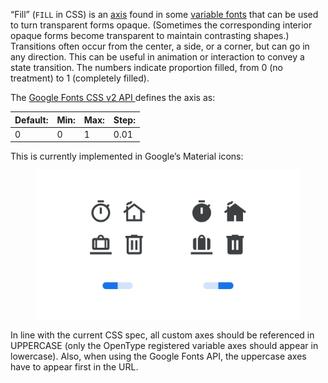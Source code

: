 “Fill” (`FILL` in CSS) is an [axis](/glossary/axis_in_variable_fonts) found in some [variable fonts](/glossary/variable_fonts) that can be used to turn transparent forms opaque. (Sometimes the corresponding interior opaque forms become transparent to maintain contrasting shapes.) Transitions often occur from the center, a side, or a corner, but can go in any direction. This can be useful in animation or interaction to convey a state transition. The numbers indicate proportion filled, from 0 (no treatment) to 1 (completely filled).

The [Google Fonts CSS v2 API ](https://developers.google.com/fonts/docs/css2) defines the axis as:

| Default: | Min: | Max: | Step: |
| --- | --- | --- | --- |
| 0 | 0 | 1 | 0.01 |

This is currently implemented in Google’s Material icons:

<figure>

![Two side-by-side icon specimens, each shown with a variable axis represented beneath as an on/off switch. The first specimen, with the switch to the left, shows the icon shapes outlined. The second specimen, with the switch to the right, shows the icon shapes filled with solid color.](images/thumbnail.svg)

</figure>

In line with the current CSS spec, all custom axes should be referenced in UPPERCASE (only the OpenType registered variable axes should appear in lowercase). Also, when using the Google Fonts API, the uppercase axes have to appear first in the URL.
